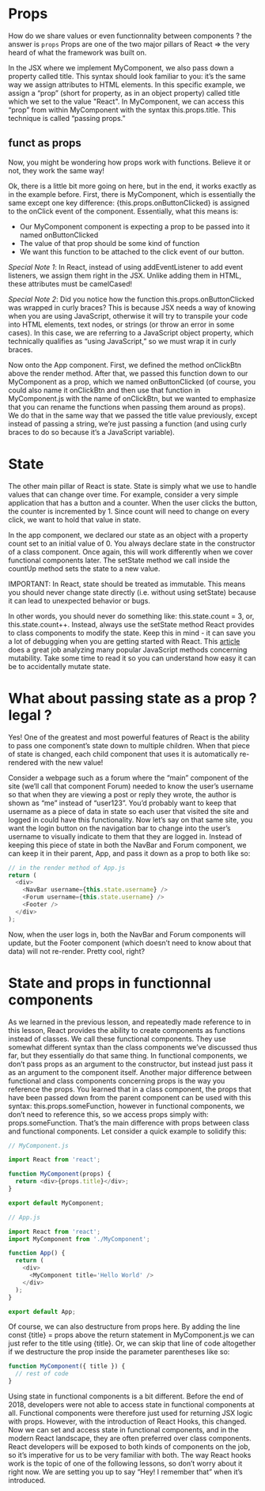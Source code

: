 # Props

How do we share values or even functionnality between components ? the answer is `props`
Props are one of the two major pillars of React => the very heard of what the framework was built on.

In the JSX where we implement MyComponent, we also pass down a property called title. This syntax should look familiar to you: it’s the same way we assign attributes to HTML elements. In this specific example, we assign a “prop” (short for property, as in an object property) called title which we set to the value "React". In MyComponent, we can access this “prop” from within MyComponent with the syntax this.props.title. This technique is called “passing props.”

## funct as props

Now, you might be wondering how props work with functions. Believe it or not, they work the same way!

Ok, there is a little bit more going on here, but in the end, it works exactly as in the example before. First, there is MyComponent, which is essentially the same except one key difference: {this.props.onButtonClicked} is assigned to the onClick event of the component. Essentially, what this means is:

- Our MyComponent component is expecting a prop to be passed into it named onButtonClicked
- The value of that prop should be some kind of function
- We want this function to be attached to the click event of our button.

_Special Note 1_: In React, instead of using addEventListener to add event listeners, we assign them right in the JSX. Unlike adding them in HTML, these attributes must be camelCased!

_Special Note 2_: Did you notice how the function this.props.onButtonClicked was wrapped in curly braces? This is because JSX needs a way of knowing when you are using JavaScript, otherwise it will try to transpile your code into HTML elements, text nodes, or strings (or throw an error in some cases). In this case, we are referring to a JavaScript object property, which technically qualifies as “using JavaScript,” so we must wrap it in curly braces.

Now onto the App component. First, we defined the method onClickBtn above the render method. After that, we passed this function down to our MyComponent as a prop, which we named onButtonClicked (of course, you could also name it onClickBtn and then use that function in MyComponent.js with the name of onClickBtn, but we wanted to emphasize that you can rename the functions when passing them around as props). We do that in the same way that we passed the title value previously, except instead of passing a string, we’re just passing a function (and using curly braces to do so because it’s a JavaScript variable).

# State

The other main pillar of React is state. State is simply what we use to handle values that can change over time. For example, consider a very simple application that has a button and a counter. When the user clicks the button, the counter is incremented by 1. Since count will need to change on every click, we want to hold that value in state.

In the app component, we declared our state as an object with a property count set to an initial value of 0. You always declare state in the constructor of a class component. Once again, this will work differently when we cover functional components later. The setState method we call inside the countUp method sets the state to a new value.

IMPORTANT: In React, state should be treated as immutable. This means you should never change state directly (i.e. without using setState) because it can lead to unexpected behavior or bugs.

In other words, you should never do something like: this.state.count = 3, or, this.state.count++. Instead, always use the setState method React provides to class components to modify the state. Keep this in mind - it can save you a lot of debugging when you are getting started with React. This [article](https://web.archive.org/web/20211101150139/https://lorenstewart.me/2017/01/22/javascript-array-methods-mutating-vs-non-mutating/) does a great job analyzing many popular JavaScript methods concerning mutability. Take some time to read it so you can understand how easy it can be to accidentally mutate state.

# What about passing state as a prop ? legal ?

Yes! One of the greatest and most powerful features of React is the ability to pass one component’s state down to multiple children. When that piece of state is changed, each child component that uses it is automatically re-rendered with the new value!

Consider a webpage such as a forum where the “main” component of the site (we’ll call that component Forum) needed to know the user’s username so that when they are viewing a post or reply they wrote, the author is shown as “me” instead of “user123”. You’d probably want to keep that username as a piece of data in state so each user that visited the site and logged in could have this functionality. Now let’s say on that same site, you want the login button on the navigation bar to change into the user’s username to visually indicate to them that they are logged in. Instead of keeping this piece of state in both the NavBar and Forum component, we can keep it in their parent, App, and pass it down as a prop to both like so:

```js
// in the render method of App.js
return (
  <div>
    <NavBar username={this.state.username} />
    <Forum username={this.state.username} />
    <Footer />
  </div>
);
```

Now, when the user logs in, both the NavBar and Forum components will update, but the Footer component (which doesn’t need to know about that data) will not re-render. Pretty cool, right?

# State and props in functionnal components

As we learned in the previous lesson, and repeatedly made reference to in this lesson, React provides the ability to create components as functions instead of classes. We call these functional components. They use somewhat different syntax than the class components we’ve discussed thus far, but they essentially do that same thing. In functional components, we don’t pass props as an argument to the constructor, but instead just pass it as an argument to the component itself. Another major difference between functional and class components concerning props is the way you reference the props. You learned that in a class component, the props that have been passed down from the parent component can be used with this syntax: this.props.someFunction, however in functional components, we don’t need to reference this, so we access props simply with: props.someFunction. That’s the main difference with props between class and functional components. Let consider a quick example to solidify this:

```js
// MyComponent.js

import React from 'react';

function MyComponent(props) {
  return <div>{props.title}</div>;
}

export default MyComponent;
```

```js
// App.js

import React from 'react';
import MyComponent from './MyComponent';

function App() {
  return (
    <div>
      <MyComponent title='Hello World' />
    </div>
  );
}

export default App;
```

Of course, we can also destructure from props here. By adding the line const {title} = props above the return statement in MyComponent.js we can just refer to the title using {title}. Or, we can skip that line of code altogether if we destructure the prop inside the parameter parentheses like so:

```js
function MyComponent({ title }) {
  // rest of code
}
```

Using state in functional components is a bit different. Before the end of 2018, developers were not able to access state in functional components at all. Functional components were therefore just used for returning JSX logic with props. However, with the introduction of React Hooks, this changed. Now we can set and access state in functional components, and in the modern React landscape, they are often preferred over class components. React developers will be exposed to both kinds of components on the job, so it’s imperative for us to be very familiar with both. The way React hooks work is the topic of one of the following lessons, so don’t worry about it right now. We are setting you up to say “Hey! I remember that” when it’s introduced.
